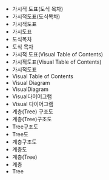 - 가시적 도표(도식 목차)
- 가시적도표(도식목차)
- 가시적도표
- 가시도표
- 도식목차
- 도식 목차
- 가시적 도표(Visual Table of Contents)
- 가시적도표(Visual Table of Contents)
- 가시적도표
- Visual Table of Contents
- Visual Diagram
- VisualDiagram
- Visual다이어그램
- Visual 다이어그램
- 계층(Tree) 구조도
- 계층(Tree)구조도
- Tree구조도
- Tree도
- 계층구조도
- 계층도
- 계층(Tree)
- 계층
- Tree